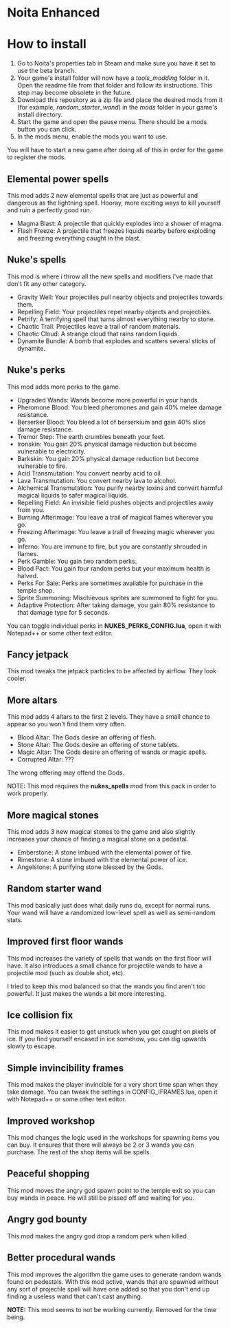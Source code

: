 # Noita Enhanced



# How to install

1. Go to Noita's properties tab in Steam and make sure you have it set to use the beta branch.
2. Your game's install folder will now have a _tools_modding_ folder in it. Open the readme file from that folder and follow its instructions. This step may become obsolete in the future.
3. Download this repository as a zip file and place the desired mods from it (for example, _random_starter_wand_) in the _mods_ folder in your game's install directory.
4. Start the game and open the pause menu. There should be a mods button you can click. 
5. In the mods menu, enable the mods you want to use.

You will have to start a new game after doing all of this in order for the game to register the mods.

## Elemental power spells

This mod adds 2 new elemental spells that are just as powerful and dangerous as the lightning spell. Hooray, more exciting ways to kill yourself and ruin a perfectly good run.

- Magma Blast: A projectile that quickly explodes into a shower of magma.
- Flash Freeze: A projectile that freezes liquids nearby before exploding and freezing everything caught in the blast.

## Nuke's spells

This mod is where i throw all the new spells and modifiers i've made that don't fit any other category.

- Gravity Well: Your projectiles pull nearby objects and projectiles towards them.
- Repelling Field: Your projectiles repel nearby objects and projectiles.
- Petrify: A terrifying spell that turns almost everything nearby to stone.
- Chaotic Trail: Projectiles leave a trail of random materials.
- Chaotic Cloud: A strange cloud that rains random liquids.
- Dynamite Bundle: A bomb that explodes and scatters several sticks of dynamite.

## Nuke's perks

This mod adds more perks to the game.

- Upgraded Wands: Wands become more powerful in your hands.
- Pheromone Blood: You bleed pheromones and gain 40% melee damage resistance.
- Berserker Blood: You bleed a lot of berserkium and gain 40% slice damage resistance.
- Tremor Step: The earth crumbles beneath your feet.
- Ironskin: You gain 20% physical damage reduction but become vulnerable to electricity.
- Barkskin: You gain 20% physical damage reduction but become vulnerable to fire.
- Acid Transmutation: You convert nearby acid to oil.
- Lava Transmutation: You convert nearby lava to alcohol.
- Alchemical Transmutation: You purify nearby toxins and convert harmful magical liquids to safer magical liquids.
- Repelling Field: An invisible field pushes objects and projectiles away from you.
- Burning Afterimage: You leave a trail of magical flames wherever you go.
- Freezing Afterimage: You leave a trail of freezing magic wherever you go.
- Inferno: You are immune to fire, but you are constantly shrouded in flames.
- Perk Gamble: You gain two random perks.
- Blood Pact: You gain four random perks but your maximum health is halved.
- Perks For Sale: Perks are sometimes available for purchase in the temple shop.
- Sprite Summoning: Mischievous sprites are summoned to fight for you.
- Adaptive Protection: After taking damage, you gain 80% resistance to that damage type for 5 seconds.

You can toggle individual perks in **NUKES_PERKS_CONFIG.lua**, open it with Notepad++ or some other text editor.

## Fancy jetpack

This mod tweaks the jetpack particles to be affected by airflow. They look cooler.

## More altars

This mod adds 4 altars to the first 2 levels. They have a small chance to appear so you won't find them very often.

- Blood Altar: The Gods desire an offering of flesh.
- Stone Altar: The Gods desire an offering of stone tablets.
- Magic Altar: The Gods desire an offering of wands or magic spells.
- Corrupted Altar: ???

The wrong offering may offend the Gods.

NOTE: This mod requires the **nukes_spells** mod from this pack in order to work properly.

## More magical stones

This mod adds 3 new magical stones to the game and also slightly increases your chance of finding a magical stone on a pedestal.

- Emberstone: A stone imbued with the elemental power of fire.
- Rimestone: A stone imbued with the elemental power of ice.
- Angelstone: A purifying stone blessed by the Gods.

## Random starter wand

This mod basically just does what daily runs do, except for normal runs. Your wand will have a randomized low-level spell as well as semi-random stats.

## Improved first floor wands

This mod increases the variety of spells that wands on the first floor will have. It also introduces a small chance for projectile wands to have a projectile mod (such as double shot, etc).

I tried to keep this mod balanced so that the wands you find aren't too powerful. It just makes the wands a bit more interesting.

## Ice collision fix

This mod makes it easier to get unstuck when you get caught on pixels of ice. If you find yourself encased in ice somehow, you can dig upwards slowly to escape.

## Simple invincibility frames

This mod makes the player invincible for a very short time span when they take damage. You can tweak the settings in CONFIG_IFRAMES.lua, open it with Notepad++ or some other text editor.

## Improved workshop

This mod changes the logic used in the workshops for spawning items you can buy. It ensures that there will always be 2 or 3 wands you can purchase. The rest of the shop items will be spells.

## Peaceful shopping

This mod moves the angry god spawn point to the temple exit so you can buy wands in peace. He will still be pissed off and waiting for you.

## Angry god bounty

This mod makes the angry god drop a random perk when killed.

## Better procedural wands

This mod improves the algorithm the game uses to generate random wands found on pedestals. With this mod active, wands that are spawned without any sort of projectile spell will have one added so that you don't end up finding a useless wand that can't cast anything.

**NOTE:** This mod seems to not be working currently. Removed for the time being.


